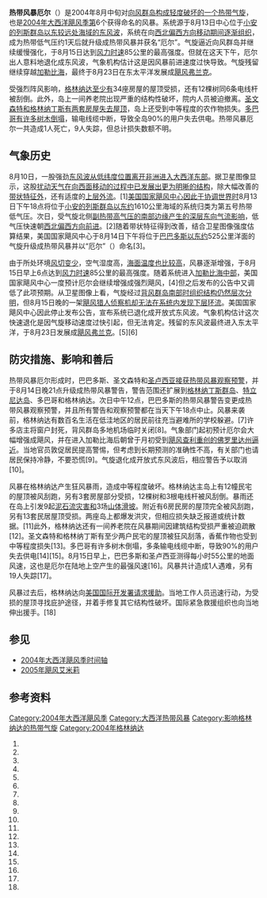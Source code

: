 **热带风暴厄尔**（）是2004年8月中旬对[向风群岛构成轻度破坏的一个热带气旋](../Page/向风群岛.md "wikilink")，也是[2004年大西洋飓风季第](../Page/2004年大西洋飓风季.md "wikilink")6个获得命名的风暴。系统源于8月13日中心位于[小安的列斯群岛以东较远处海域的](../Page/小安的列斯群岛.md "wikilink")[东风波](../Page/东风波.md "wikilink")，系统在向[西北偏西方向移动期间逐渐组织](../Page/罗盘方位.md "wikilink")，成为热带低气压约1天后就升级成热带风暴并获名“厄尔”。气旋逼近向风群岛并继续缓慢强化，于8月15日达到[风力时速](../Page/最大持续风速.md "wikilink")85公里的最高强度。但就在这天下午，厄尔出人意料地退化成东风波，气象机构估计这是因风暴前进速度过快导致。气旋残留继续穿越[加勒比海](../Page/加勒比海.md "wikilink")，最终于8月23日在东太平洋发展成[飓风弗兰克](../Page/2004年太平洋颶風季#飓风弗兰克.md "wikilink")。

受强烈阵风影响，[格林纳达至少有](../Page/格林纳达.md "wikilink")34座房屋的屋顶受损，还有12棵树同6条电线杆被刮倒。此外，岛上一间养老院出现严重的结构性破坏，院内人员被迫撤离。[圣文森特和格林纳丁斯有两套房屋失去屋顶](../Page/圣文森特和格林纳丁斯.md "wikilink")，岛上还受到中等程度的农作物损失。[多巴哥有许多树木倒塌](../Page/多巴哥.md "wikilink")，输电线缆中断，导致全岛90%的用户失去供电。热带风暴厄尔一共造成1人死亡，9人失踪，但总计损失数额不明。

## 气象历史

8月10日，一股强劲[东风波从低纬度位置离开非洲进入大西洋东部](../Page/东风波.md "wikilink")。据卫星图像显示，这股[扰动天气在向西面移动的过程中已发展出更为明晰的结构](../Page/热带扰动.md "wikilink")，除大幅改善的[带状特征外](../Page/雨带.md "wikilink")，还有适度的[上层外流](../Page/外流_\(气象学\).md "wikilink")。\[1\][美国国家飓风中心因此于](../Page/国家飓风中心.md "wikilink")[协调世界时](../Page/协调世界时.md "wikilink")8月13日下午18点将位于[小安的列斯群岛以东约](../Page/小安的列斯群岛.md "wikilink")1610公里海域的系统归类为第五号热带低气压。次日，受气旋北侧[副热带高气压的南部边缘产生的深层东向气流影响](../Page/副热带高气压.md "wikilink")，低气压快速朝[西北偏西方向前进](../Page/罗盘方位.md "wikilink")。\[2\]随着带状特征得到改善，结合卫星图像强度估算结果，美国国家飓风中心于8月14日下午将位于[巴巴多斯以东约](../Page/巴巴多斯.md "wikilink")525公里洋面的气旋升级成热带风暴并以“厄尔”（）命名\[3\]。

由于所处环境[风切变少](../Page/风切变.md "wikilink")，空气湿度高，[海面温度也比较高](../Page/海面温度.md "wikilink")，风暴逐渐增强，于8月15日早上6点达到[风力时速](../Page/最大持续风速.md "wikilink")85公里的最高强度。随着系统进入[加勒比海中部](../Page/加勒比海.md "wikilink")，美国国家飓风中心一度预计厄尔会继续增强成强烈飓风，\[4\]但之后发布的公告中又调低了此项预期。从卫星图像上看，气旋经过[背风群岛南部时组织结构仍然层次分明](../Page/背风群岛_\(加勒比海\).md "wikilink")，但8月15日晚的一架[飓风猎人侦察机却无法在系统内发现下层环流](../Page/飓风猎人.md "wikilink")。美国国家飓风中心因此停止发布公告，宣布系统已退化成开放式东风波。气象机构估计这次快速退化是因气旋移动速度过快引起，但无法肯定。残留的东风波最终进入东太平洋，于8月23日发展成[飓风弗兰克](../Page/2004年太平洋飓风季.md "wikilink")。\[5\]\[6\]

## 防灾措施、影响和善后

热带风暴厄尔形成时，巴巴多斯、圣文森特和[圣卢西亚接获](../Page/圣卢西亚.md "wikilink")[热带风暴观察预警](../Page/热带气旋警告.md "wikilink")，并于8月14日晚21点升级成热带风暴警告，警告范围还扩展到[格林纳丁斯群岛](../Page/格林纳丁斯群岛.md "wikilink")、[特立尼达岛](../Page/特立尼达岛.md "wikilink")、多巴哥和格林纳达。次日中午12点，巴巴多斯的热带风暴警告变更成热带风暴观察预警，并且所有警告和观察预警都在当天下午18点中止。风暴来袭前，格林纳达有数百名生活在低洼地区的居民前往充当避难所的学校躲避。\[7\]许多店主将窗户封死，背风群岛多地机场临时关闭\[8\]。气象部门起初预计厄尔会大幅增强成飓风，并在进入加勒比海后朝曾于月初受到[飓风查利重创的](../Page/飓风查利.md "wikilink")[佛罗里达州逼近](../Page/佛罗里达州.md "wikilink")。当地官员敦促居民提高警惕，但考虑到长期预测的准确性不高，有关部门也请居民保持冷静，不要恐慌\[9\]。气旋退化成开放式东风波后，相应警告予以取消\[10\]。

风暴在格林纳达产生狂风暴雨，造成中等程度破坏。格林纳达主岛上有12幢民宅的屋顶被风刮跑，另有3套房屋部分受损，12棵树和3根电线杆被风刮倒。暴雨还在岛上引发9起[泥石流灾害和](../Page/泥石流.md "wikilink")3场[山体滑坡](../Page/山崩.md "wikilink")。附近有6房民房的屋顶完全被风刮跑，另有13套民居屋顶受损。两座岛上都爆发洪灾，但相应损失缺乏报道或统计数据。\[11\]此外，格林纳达还有一间养老院在风暴期间因建筑结构受损严重被迫疏散\[12\]。圣文森特和格林纳丁斯有至少两户民宅的屋顶被狂风刮落，香蕉作物也受到中等程度损失\[13\]。多巴哥有许多树木倒塌，多条输电线缆中断，导致90%的用户失去供电\[14\]\[15\]。8月15日早上，巴巴多斯和圣卢西亚测得每小时55公里的地面风速，这也是厄尔在陆地上空产生的最强风速\[16\]。风暴共计造成1人遇难，另有19人失踪\[17\]。

风暴过去后，格林纳达向[美国国际开发署请求援助](../Page/美国国际开发署.md "wikilink")。当地工作人员迅速行动，为受损的屋顶寻找庇护途径，并着手修复其它结构性破坏。国际紧急救援组织也向当地伸出援手。\[18\]

## 参见

  - [2004年大西洋飓风季时间轴](../Page/2004年大西洋飓风季时间轴.md "wikilink")
  - [2005年飓风艾米莉](../Page/2005年飓风艾米莉.md "wikilink")

## 参考资料

[Category:2004年大西洋飓风季](https://zh.wikipedia.org/wiki/Category:2004年大西洋飓风季 "wikilink")
[Category:大西洋热带风暴](https://zh.wikipedia.org/wiki/Category:大西洋热带风暴 "wikilink")
[Category:影响格林纳达的热带气旋](https://zh.wikipedia.org/wiki/Category:影响格林纳达的热带气旋 "wikilink")
[Category:2004年格林纳达](https://zh.wikipedia.org/wiki/Category:2004年格林纳达 "wikilink")

1.

2.

3.

4.

5.
6.

7.

8.

9.

10.
11.

12.

13.

14.
15.

16.
17.

18.